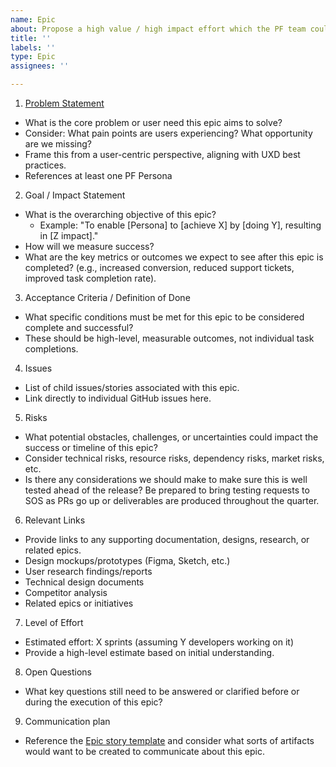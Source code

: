 ```yaml
---
name: Epic
about: Propose a high value / high impact effort which the PF team could deliver within a quarter
title: ''
labels: ''
type: Epic
assignees: ''

---
```


1. [Problem Statement](https://docs.google.com/document/d/1ugT2u8UKHOiiYUwpwvHSiWcci96U5sKBxKufL82HIp4/edit?usp=sharing) 
 - What is the core problem or user need this epic aims to solve?
 - Consider: What pain points are users experiencing? What opportunity are we missing?
 - Frame this from a user-centric perspective, aligning with UXD best practices.
 - References at least one PF Persona

2. Goal / Impact Statement
 - What is the overarching objective of this epic?
   - Example: "To enable [Persona] to [achieve X] by [doing Y], resulting in [Z impact]."
- How will we measure success?
- What are the key metrics or outcomes we expect to see after this epic is completed? (e.g., increased conversion, reduced support tickets, improved task completion rate).

3. Acceptance Criteria / Definition of Done
 - What specific conditions must be met for this epic to be considered complete and successful?
 - These should be high-level, measurable outcomes, not individual task completions.

4. Issues
 - List of child issues/stories associated with this epic.
 - Link directly to individual GitHub issues here.

5. Risks
 - What potential obstacles, challenges, or uncertainties could impact the success or timeline of this epic?
 - Consider technical risks, resource risks, dependency risks, market risks, etc.
 - Is there any considerations we should make to make sure this is well tested ahead of the release? Be prepared to bring testing requests to SOS as PRs go up or deliverables are produced throughout the quarter.

6. Relevant Links
 - Provide links to any supporting documentation, designs, research, or related epics.
 - Design mockups/prototypes (Figma, Sketch, etc.)
 - User research findings/reports
 - Technical design documents
 - Competitor analysis
 - Related epics or initiatives

7. Level of Effort
 - Estimated effort: X sprints (assuming Y developers working on it)
 - Provide a high-level estimate based on initial understanding.

8. Open Questions
 - What key questions still need to be answered or clarified before or during the execution of this epic?

9. Communication plan
 - Reference the [Epic story template](https://docs.google.com/document/d/1lvak2r7IHBgVdyRzo2OwZmsSjS-fjIeC_SPJ4BovZc8/edit?usp=sharing) and consider what sorts of artifacts would want to be created to communicate about this epic.
